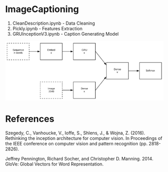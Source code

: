 # ImageCaptioning

1) CleanDescription.ipynb - Data Cleaning
2) Pickly.ipynb - Features Extraction
3) GRUInceptionV3.ipynb - Caption Generating Model

![Model Architecture](Images/Architecture.png)

# References
Szegedy, C., Vanhoucke, V., Ioffe, S., Shlens, J., & Wojna, Z. (2016). Rethinking the inception architecture for computer vision. In Proceedings of the IEEE conference on computer vision and pattern recognition (pp. 2818-2826).

Jeffrey Pennington, Richard Socher, and Christopher D. Manning. 2014. GloVe: Global Vectors for Word Representation.
